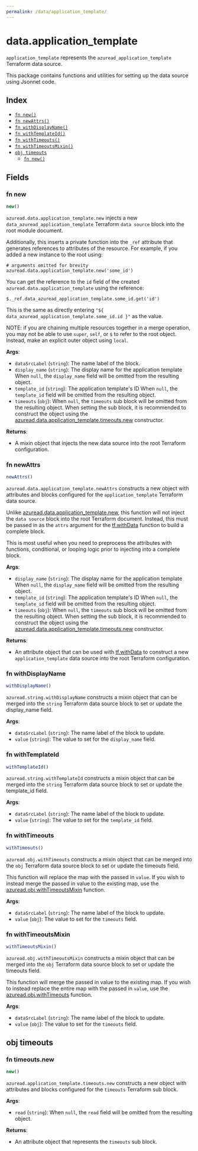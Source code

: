 ```yaml
---
permalink: /data/application_template/
---
```


# data.application_template

`application_template` represents the `azuread_application_template` Terraform data source.



This package contains functions and utilities for setting up the data source using Jsonnet code.


## Index

* [`fn new()`](#fn-new)
* [`fn newAttrs()`](#fn-newattrs)
* [`fn withDisplayName()`](#fn-withdisplayname)
* [`fn withTemplateId()`](#fn-withtemplateid)
* [`fn withTimeouts()`](#fn-withtimeouts)
* [`fn withTimeoutsMixin()`](#fn-withtimeoutsmixin)
* [`obj timeouts`](#obj-timeouts)
  * [`fn new()`](#fn-timeoutsnew)

## Fields

### fn new

```ts
new()
```


`azuread.data.application_template.new` injects a new `data_azuread_application_template` Terraform `data source`
block into the root module document.

Additionally, this inserts a private function into the `_ref` attribute that generates references to attributes of the
resource. For example, if you added a new instance to the root using:

    # arguments omitted for brevity
    azuread.data.application_template.new('some_id')

You can get the reference to the `id` field of the created `azuread.data.application_template` using the reference:

    $._ref.data_azuread_application_template.some_id.get('id')

This is the same as directly entering `"${ data_azuread_application_template.some_id.id }"` as the value.

NOTE: if you are chaining multiple resources together in a merge operation, you may not be able to use `super`, `self`,
or `$` to refer to the root object. Instead, make an explicit outer object using `local`.

**Args**:
  - `dataSrcLabel` (`string`): The name label of the block.
  - `display_name` (`string`): The display name for the application template When `null`, the `display_name` field will be omitted from the resulting object.
  - `template_id` (`string`): The application template&#39;s ID When `null`, the `template_id` field will be omitted from the resulting object.
  - `timeouts` (`obj`):  When `null`, the `timeouts` sub block will be omitted from the resulting object. When setting the sub block, it is recommended to construct the object using the [azuread.data.application_template.timeouts.new](#fn-application_templatetimeoutsnew) constructor.

**Returns**:
- A mixin object that injects the new data source into the root Terraform configuration.


### fn newAttrs

```ts
newAttrs()
```


`azuread.data.application_template.newAttrs` constructs a new object with attributes and blocks configured for the `application_template`
Terraform data source.

Unlike [azuread.data.application_template.new](#fn-application_templatenew), this function will not inject the `data source`
block into the root Terraform document. Instead, this must be passed in as the `attrs` argument for the
[tf.withData](https://github.com/tf-libsonnet/core/tree/main/docs#fn-withdata) function to build a complete block.

This is most useful when you need to preprocess the attributes with functions, conditional, or looping logic prior to
injecting into a complete block.

**Args**:
  - `display_name` (`string`): The display name for the application template When `null`, the `display_name` field will be omitted from the resulting object.
  - `template_id` (`string`): The application template&#39;s ID When `null`, the `template_id` field will be omitted from the resulting object.
  - `timeouts` (`obj`):  When `null`, the `timeouts` sub block will be omitted from the resulting object. When setting the sub block, it is recommended to construct the object using the [azuread.data.application_template.timeouts.new](#fn-application_templatetimeoutsnew) constructor.

**Returns**:
  - An attribute object that can be used with [tf.withData](https://github.com/tf-libsonnet/core/tree/main/docs#fn-withdata) to construct a new `application_template` data source into the root Terraform configuration.


### fn withDisplayName

```ts
withDisplayName()
```

`azuread.string.withDisplayName` constructs a mixin object that can be merged into the `string`
Terraform data source block to set or update the display_name field.



**Args**:
  - `dataSrcLabel` (`string`): The name label of the block to update.
  - `value` (`string`): The value to set for the `display_name` field.


### fn withTemplateId

```ts
withTemplateId()
```

`azuread.string.withTemplateId` constructs a mixin object that can be merged into the `string`
Terraform data source block to set or update the template_id field.



**Args**:
  - `dataSrcLabel` (`string`): The name label of the block to update.
  - `value` (`string`): The value to set for the `template_id` field.


### fn withTimeouts

```ts
withTimeouts()
```

`azuread.obj.withTimeouts` constructs a mixin object that can be merged into the `obj`
Terraform data source block to set or update the timeouts field.

This function will replace the map with the passed in `value`. If you wish to instead merge the
passed in value to the existing map, use the [azuread.obj.withTimeoutsMixin](TODO) function.

**Args**:
  - `dataSrcLabel` (`string`): The name label of the block to update.
  - `value` (`obj`): The value to set for the `timeouts` field.


### fn withTimeoutsMixin

```ts
withTimeoutsMixin()
```

`azuread.obj.withTimeoutsMixin` constructs a mixin object that can be merged into the `obj`
Terraform data source block to set or update the timeouts field.

This function will merge the passed in value to the existing map. If you wish
to instead replace the entire map with the passed in `value`, use the [azuread.obj.withTimeouts](TODO)
function.


**Args**:
  - `dataSrcLabel` (`string`): The name label of the block to update.
  - `value` (`obj`): The value to set for the `timeouts` field.


## obj timeouts



### fn timeouts.new

```ts
new()
```


`azuread.application_template.timeouts.new` constructs a new object with attributes and blocks configured for the `timeouts`
Terraform sub block.



**Args**:
  - `read` (`string`):  When `null`, the `read` field will be omitted from the resulting object.

**Returns**:
  - An attribute object that represents the `timeouts` sub block.
